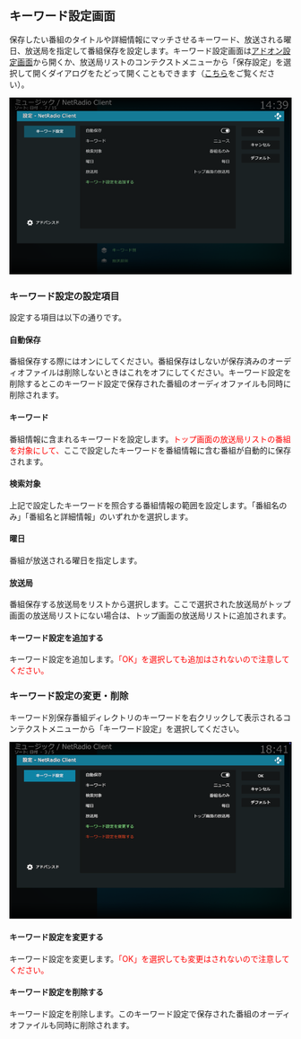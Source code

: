 
## キーワード設定画面

保存したい番組のタイトルや詳細情報にマッチさせるキーワード、放送される曜日、放送局を指定して番組保存を設定します。キーワード設定画面は[アドオン設定画面](./200_アドオン設定画面.md#一般)から開くか、放送局リストのコンテクストメニューから「保存設定」を選択して開くダイアログをたどって開くこともできます（[こちら](./903_放送局リストから番組保存.md)をご覧ください）。

![キーワード設定画面](images/2_アドオン設定画面/一般/キーワード設定.png)

### キーワード設定の設定項目

設定する項目は以下の通りです。

#### 自動保存

番組保存する際にはオンにしてください。番組保存はしないが保存済みのオーディオファイルは削除しないときはこれをオフにしてください。キーワード設定を削除するとこのキーワード設定で保存された番組のオーディオファイルも同時に削除されます。

#### キーワード

番組情報に含まれるキーワードを設定します。<span style="color:red;">トップ画面の放送局リストの番組を対象にして、</span>ここで設定したキーワードを番組情報に含む番組が自動的に保存されます。

#### 検索対象

上記で設定したキーワードを照合する番組情報の範囲を設定します。「番組名のみ」「番組名と詳細情報」のいずれかを選択します。

#### 曜日

番組が放送される曜日を指定します。

#### 放送局

番組保存する放送局をリストから選択します。ここで選択された放送局がトップ画面の放送局リストにない場合は、トップ画面の放送局リストに追加されます。

#### キーワード設定を追加する

キーワード設定を追加します。<span style="color:red;">「OK」を選択しても追加はされないので注意してください。</span>

### キーワード設定の変更・削除

キーワード別保存番組ディレクトリのキーワードを右クリックして表示されるコンテクストメニューから「キーワード設定」を選択してください。

![キーワード設定](images/1_トップ画面/2_保存番組ディレクトリ/1_キーワード別/キーワード設定/キーワード設定.png)

#### キーワード設定を変更する

キーワード設定を変更します。<span style="color:red;">「OK」を選択しても変更はされないので注意してください。</span>

#### キーワード設定を削除する

キーワード設定を削除します。このキーワード設定で保存された番組のオーディオファイルも同時に削除されます。


